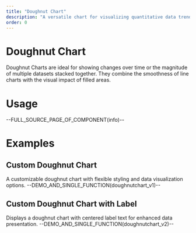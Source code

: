 ```yaml
---
title: "Doughnut Chart"
description: "A versatile chart for visualizing quantitative data trends over time or categories, supporting gradients, stacking, and custom legends."
order: 0
---
```


# Doughnut Chart

Doughnut Charts are ideal for showing changes over time or the magnitude of multiple datasets stacked together. They combine the smoothness of line charts with the visual impact of filled areas.

# Usage

--FULL_SOURCE_PAGE_OF_COMPONENT(info)--

# Examples

## Custom Doughnut Chart
A customizable doughnut chart with flexible styling and data visualization options.
--DEMO_AND_SINGLE_FUNCTION(doughnutchart_v1)--

## Custom Doughnut Chart with Label
Displays a doughnut chart with centered label text for enhanced data presentation.
--DEMO_AND_SINGLE_FUNCTION(doughnutchart_v2)--
